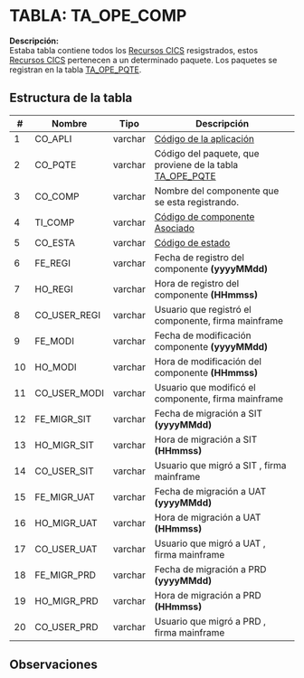 # TABLA: TA_OPE_COMP

**Descripción:**  
Estaba tabla contiene todos los <a href="index.html#/pages/components.md" target="_blank">Recursos CICS</a> resigstrados, estos <a href="index.html#/pages/components.md" target="_blank">Recursos CICS</a> pertenecen a un determinado paquete. Los paquetes se registran en la tabla <a href="index.html#/pages/tables/TA_OPE_PQTE.md" target="_blank">TA_OPE_PQTE</a>.

## Estructura de la tabla
| #  | Nombre        | Tipo    | Descripción                                           |
|----|---------------|---------|------------------------------------------------------ |
| 1  | CO_APLI       | varchar | <a href="index.html#/pages/applications.md" target="_blank">Código de la aplicación</a>|
| 2  | CO_PQTE       | varchar | Código del paquete, que proviene de la tabla <a href="index.html#/pages/tables/TA_OPE_PQTE.md" target="_blank">TA_OPE_PQTE</a>                                     |
| 3  | CO_COMP       | varchar | Nombre del componente que se esta registrando.        |
| 4  | TI_COMP       | varchar | <a href="index.html#/pages/components.md" target="_blank">Código de componente Asociado</a>                                    |
| 5  | CO_ESTA       | varchar | <a href="index.html#/pages/comp_status.md" target="_blank">Código de estado</a>                                       |
| 6  | FE_REGI       | varchar | Fecha de registro del componente  **(yyyyMMdd)**                                  |
| 7  | HO_REGI       | varchar | Hora de registro del componente  **(HHmmss)**                                      |
| 8  | CO_USER_REGI  | varchar | Usuario que registró el componente, firma mainframe                                  |
| 9  | FE_MODI       | varchar | Fecha de modificación componente  **(yyyyMMdd)**                                |
| 10 | HO_MODI       | varchar | Hora de modificación  del componente  **(HHmmss)**                                   |
| 11 | CO_USER_MODI  | varchar | Usuario que modificó el componente, firma mainframe                                 |
| 12 | FE_MIGR_SIT   | varchar | Fecha de migración a SIT   **(yyyyMMdd)**                            |
| 13 | HO_MIGR_SIT   | varchar | Hora de migración a SIT   **(HHmmss)**                              |
| 14 | CO_USER_SIT   | varchar | Usuario que migró a SIT , firma mainframe                               |
| 15 | FE_MIGR_UAT   | varchar | Fecha de migración a UAT  **(yyyyMMdd)**                               |
| 16 | HO_MIGR_UAT   | varchar | Hora de migración a UAT   **(HHmmss)**                               |
| 17 | CO_USER_UAT   | varchar | Usuario que migró a UAT  , firma mainframe                              |
| 18 | FE_MIGR_PRD   | varchar | Fecha de migración a PRD  **(yyyyMMdd)**                              |
| 19 | HO_MIGR_PRD   | varchar | Hora de migración a PRD   **(HHmmss)**                              |
| 20 | CO_USER_PRD   | varchar | Usuario que migró a PRD  , firma mainframe                               |


## Observaciones


